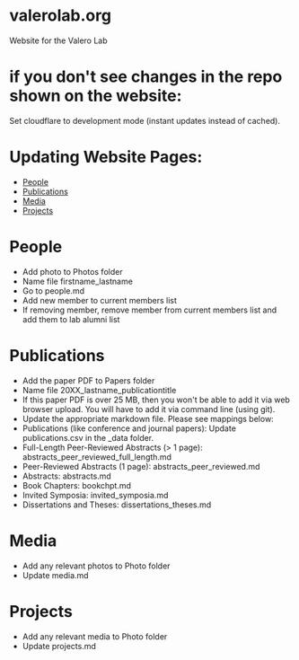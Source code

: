 # valerolab.org
Website for the Valero Lab

# if you don't see changes in the repo shown on the website:
Set cloudflare to development mode (instant updates instead of cached).

# Updating Website Pages:
- [People](#people)
- [Publications](#publications)
- [Media](#media)
- [Projects](#projects)

# People
- Add photo to Photos folder
- Name file firstname_lastname
- Go to people.md
- Add new member to current members list
- If removing member, remove member from current members list and add them to lab alumni list

# Publications
- Add the paper PDF to Papers folder
- Name file 20XX_lastname_publicationtitle
- If this paper PDF is over 25 MB, then you won't be able to add it via web browser upload. You will have to add it via command line (using git).
- Update the appropriate markdown file. Please see mappings below: 
- Publications (like conference and journal papers): Update publications.csv in the \_data folder.
- Full-Length Peer-Reviewed Abstracts (> 1 page): abstracts_peer_reviewed_full_length.md
- Peer-Reviewed Abstracts (1 page): abstracts_peer_reviewed.md
- Abstracts: abstracts.md
- Book Chapters: bookchpt.md
- Invited Symposia: invited_symposia.md
- Dissertations and Theses: dissertations_theses.md

# Media
- Add any relevant photos to Photo folder
- Update media.md

# Projects
- Add any relevant media to Photo folder
- Update projects.md 

<!--
Peer reviewed abstracts format example:
```html
 <tr>
          <td>Nagamori A, Laine CM, Valero-Cuevas FJ<br>
              <b>"Reticulospinal drive with a flexor bias can be detected as a-band shared neural drive during voluntary tasks in healthy individuals" </b> <br>
              Proceedings of the 29th Annual Conference of the Society for Neural control of Movement, Toyama, JAPAN, April 24-27, 2019.</td>
          <td><a href="https://github.com/usc-bbdl/usc-bbdl.github.io/files/4113090/NCM_Abstract_AkiraNagamori.pdf" title="There is growing evidence suggesting that synchronized activity between muscles at ~10 Hz (alpha-band), quantified by coherence analysis, reflects their shared neural drive arising from the reticulospinal pathway. This a-band shared neural drive can be observed, for example, across muscles in response to acoustic startle, which is transmitted via the reticulospinal pathway. Interestingly, muscles involved in pathologic flexion synergy post stroke also show exaggerated alpha-band shared neural drive. This is consistent with a previous suggestion that inappropriate activation through the reticulospinal pathway is an important for expression of such pathologic synergies. However, little is known whether or not such drive exists in healthy individuals during voluntary actions. To test this possibility, we measured intermuscular coherence between the muscle pairs driving isometric wrist torque in 4 directions (flexion and extension, and radial and ulnar deviation). As present in flexion synergies post stroke, we expect that flexor muscles receive stronger reticulospinal drive, and therefore stronger a-band shared neural drive, compared to extensors. Conversely, corticospinal drive may play the predominant role in the control of radial/ulnar deviation. Thus, we expect a lack of a-band shared neural drive between muscles during those actions. We first asked twelve consenting participants to produce constant, isometric wrist flexion or extension torque at 20% MVC, and calculated pair-wise EMG coherence across synergistic wrist flexors and extensors. We found that wrist flexors showed significantly higher alpha-band coherence compared to the extensors (p < 0.01). This was not altered by error augmentation in visual feedback, nor related to force variability during the isometric holds (both of which can alter proprioceptive feedback). Since the relative strength of reticulospinal drive may increase with contraction level, we then asked three of the participants to perform the wrist flexion task at 5% and 30% MVC. In them, coherence in the alpha-band increased with contraction level (p < 0.01). Finally, to confirm the dominance of corticospinal drive in radial-ulnar deviation torques, we asked a subset of participants (n = 2) to perform those actions. We found no significant alpha-band coherence between radial deviators (FCR and ECR) nor ulnar deviators (FCU and ECU). Our results strongly suggest that intermuscular coherence reflects the differential contribution of corticospinal vs. reticulospinal pathways during voluntary actions by healthy individuals. The impactful corollary to this result is that intermuscular coherence can be used to assess reorganization of cortico- and reticulo-spinal pathways that results in pathologic synergies.">Link</a></td>
          <td></td>
          <td>2019</td>
        </tr>
         ```
 -->
         
         
       
